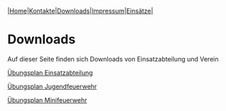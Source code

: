 |[Home](index.md)|[Kontakte](kontakte.md)|[Downloads](downloads.md)|[Impressum](impressum.md)|[Einsätze](https://feuerwehr.lich.de/einsaetze)|

# Downloads 

Auf dieser Seite finden sich Downloads von Einsatzabteilung und Verein

[Übungsplan Einsatzabteilung](downloads/2020ÜbungsplanEinsatzabteilung.pdf)

[Übungsplan Jugendfeuerwehr](downloads/2020ÜbungsplanJfw.pdf)

[Übungsplan Minifeuerwehr](downloads/2020ÜbungsplanMinis.pdf)
